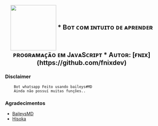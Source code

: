 <div>
<h2 align="center"Shiro Bot ✨</h2>
<img src="https://i.imgur.com/NCxOohk.gif" width="150" height="150" align="center">
* Bᴏᴛ ᴄᴏᴍ ɪɴᴛᴜɪᴛᴏ ᴅᴇ ᴀᴘʀᴇɴᴅᴇʀ ᴘʀᴏɢʀᴀᴍᴀᴄ̧ᴀ̃ᴏ ᴇᴍ JᴀᴠᴀSᴄʀɪᴘᴛ 
* Aᴜᴛᴏʀ: [ғɴɪx](https://github.com/fnixdev)

</div>

### Disclaimer
```
    Bot whatsapp Feito usando baileys#MD
    Ainda não possuí muitas funções..
```

### Agradecimentos

* [BaileysMD](https://github.com/adiwajshing/baileys/tree/multi-device)
* [Hisoka](https://github.com/DikaArdnt/Hisoka-Morou)
